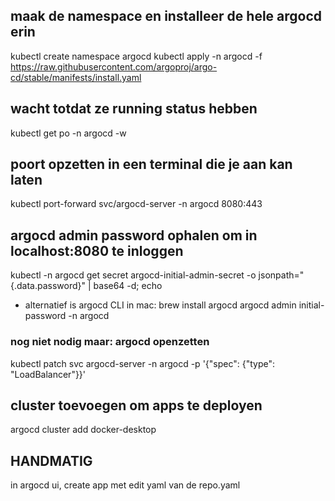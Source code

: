 ## maak de namespace en installeer de hele argocd erin
kubectl create namespace argocd
kubectl apply -n argocd -f https://raw.githubusercontent.com/argoproj/argo-cd/stable/manifests/install.yaml
 
## wacht totdat ze running status hebben
kubectl get po -n argocd -w

## poort opzetten in een terminal die je aan kan laten
kubectl port-forward svc/argocd-server -n argocd 8080:443

## argocd admin password ophalen om in localhost:8080 te inloggen
kubectl -n argocd get secret argocd-initial-admin-secret -o jsonpath="{.data.password}" | base64 -d; echo 

- alternatief is argocd CLI in mac: brew install argocd
argocd admin initial-password -n argocd

### nog niet nodig maar: argocd openzetten
kubectl patch svc argocd-server -n argocd -p '{"spec": {"type": "LoadBalancer"}}'

## cluster toevoegen om apps te deployen
argocd cluster add docker-desktop

## HANDMATIG
in argocd ui, create app met edit yaml van de repo.yaml